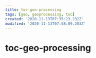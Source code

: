 ```yaml
---
title: toc-geo-processing
tags: [geo, geoprocessing, toc]
created: '2020-11-13T07:35:23.232Z'
modified: '2020-11-13T07:58:09.203Z'
---
```


# toc-geo-processing


